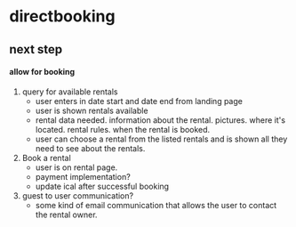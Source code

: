 # directbooking

## next step
#### allow for booking
1. query for available rentals
    - user enters in date start and date end from landing page
    - user is shown rentals available
    - rental data needed. information about the rental.  pictures.  where it's located.  rental rules. when the rental is booked.
    - user can choose a rental from the listed rentals and is shown all they need to see about the rentals.
2.  Book a rental
    - user is on rental page. 
    - payment implementation?
    - update ical after successful booking
3. guest to user communication?
    - some kind of email communication that allows the user to contact the rental owner.